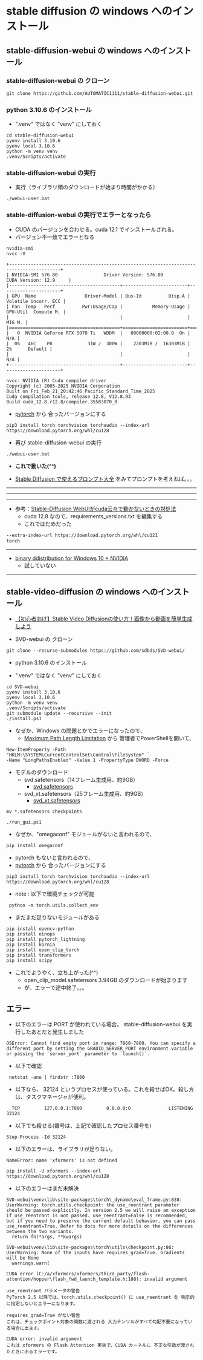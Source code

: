 # stable diffusion の windows へのインストール

## stable-diffusion-webui の windows へのインストール

### stable-diffusion-webui の クローン

```pwsh
git clone https://github.com/AUTOMATIC1111/stable-diffusion-webui.git
```

### python 3.10.6 のインストール

- ".venv" ではなく "venv" にしておく

```pwsh
cd stable-diffusion-webui
pyenv install 3.10.6
pyenv local 3.10.6
python -m venv venv
.venv/Scripts/activate
```

### stable-diffusion-webui の実行

- 実行（ライブラリ類のダウンロードが始まり時間がかかる）

```pwsh
./webui-user.bat
```

### stable-diffusion-webui の実行でエラーとなったら

- CUDA のバージョンを合わせる。cuda 12.1 でインストールされる。
- バージョン不一致でエラーとなる

```pwsh
nvidia-smi
nvcc -V
```

``` nvidia-smi
+-----------------------------------------------------------------------------------------+
| NVIDIA-SMI 576.80                 Driver Version: 576.80         CUDA Version: 12.9     |
|-----------------------------------------+------------------------+----------------------+
| GPU  Name                  Driver-Model | Bus-Id          Disp.A | Volatile Uncorr. ECC |
| Fan  Temp   Perf          Pwr:Usage/Cap |           Memory-Usage | GPU-Util  Compute M. |
|                                         |                        |               MIG M. |
|=========================================+========================+======================|
|   0  NVIDIA GeForce RTX 5070 Ti   WDDM  |   00000000:02:00.0  On |                  N/A |
|  0%   46C    P8             31W /  300W |    2203MiB /  16303MiB |      2%      Default |
|                                         |                        |                  N/A |
+-----------------------------------------+------------------------+----------------------+
```

```NVCC -V
nvcc: NVIDIA (R) Cuda compiler driver
Copyright (c) 2005-2025 NVIDIA Corporation
Built on Fri_Feb_21_20:42:46_Pacific_Standard_Time_2025
Cuda compilation tools, release 12.8, V12.8.93
Build cuda_12.8.r12.8/compiler.35583870_0
```

- [pytorch](https://pytorch.org/get-started/locally/) から 合ったバージョンにする

```pwsh
pip3 install torch torchvision torchaudio --index-url https://download.pytorch.org/whl/cu128
```

- 再び stable-diffusion-webui の実行

```pwsh
./webui-user.bat
```

- **これで動いた(^^)**

- [Stable Diffusion で使えるプロンプト大全](https://romptn.com/article/27449) をみてプロンプトを考えねば。。。

---
---
---

- 参考：[Stable-Diffusion WebUIがcuda云々で動かないときの対処法](https://zenn.dev/ziaensochan/articles/dc58b18c8cd203)
  - cuda 12.8 なので、requirements_versions.txt を編集する
  - これではだめだった

``` requirements_versions.txt
--extra-index-url https://download.pytorch.org/whl/cu121
torch
```

---

- [binary ddistribution for Windows 10 + NVIDIA](https://github.com/AUTOMATIC1111/stable-diffusion-webui/releases/tag/v1.0.0-pre)
  - 試していない

---

## stable-video-diffusion の windows へのインストール

- [【初心者向け】Stable Video Diffusionの使い方！画像から動画を簡単生成しよう](https://romptn.com/article/55309)

- SVD-webui の クローン

```pwsh
git clone --recurse-submodules https://github.com/sdbds/SVD-webui/
```

- python 3.10.6 のインストール

- ".venv" ではなく "venv" にしておく

```pwsh
cd SVD-webui
pyenv install 3.10.6
pyenv local 3.10.6
python -m venv venv
.venv/Scripts/activate
git submodule update --recursive --init
./install.ps1
```

- なぜか、Windows の問題とかでエラーになったので、
  - [Maximum Path Length Limitation](https://learn.microsoft.com/en-us/windows/win32/fileio/maximum-file-path-limitation?tabs=powershell#enable-long-paths-in-windows-10-version-1607-and-later) から 管理者でPowerShellを開いて、

```pwsh
New-ItemProperty -Path "HKLM:\SYSTEM\CurrentControlSet\Control\FileSystem" `
-Name "LongPathsEnabled" -Value 1 -PropertyType DWORD -Force
```

- モデルのダウンロード
  - svd.safetensors（14フレーム生成用、約9GB）
    - [svd.safetensors](https://huggingface.co/stabilityai/stable-video-diffusion-img2vid/blob/main/svd.safetensors)
  - svd_xt.safetensors（25フレーム生成用、約9GB）
    - [svd_xt.safetensors](https://huggingface.co/stabilityai/stable-video-diffusion-img2vid-xt/blob/main/svd_xt.safetensors)

```pwsh
mv *.safetensors checkpoints
```

```pwsh
./run_gui.ps1
```

- なぜか、"omegaconf" モジュールがないと言われるので、

```pwsh
pip install omegaconf
```

- pytorch もないと言われるので、
- [pytorch](https://pytorch.org/get-started/locally/) から 合ったバージョンにする

```pwsh
pip3 install torch torchvision torchaudio --index-url https://download.pytorch.org/whl/cu128
```

- note : 以下で環境チェックが可能

```pwsh
 python -m torch.utils.collect_env
```

- まだまだ足りないモジュールがある

```pwsh
pip install opencv-python
pip install einops
pip install pytorch_lightning
pip install kornia
pip install open_clip_torch
pip install transformers
pip install scipy
```

- これでようやく、立ち上がった(^^)
  - open_clip_model.safetensors 3.94GB のダウンロードが始まります
  - が、エラーで途中終了。。。

## エラー

- 以下のエラーは PORT が使われている場合。 stable-diffusion-webui を実行したあとだと発生しました

```text
OSError: Cannot find empty port in range: 7860-7860. You can specify a different port by setting the GRADIO_SERVER_PORT environment variable or passing the `server_port` parameter to `launch()`.
```

- 以下で確認

```pwsh
 netstat -ano | findstr :7860
```

- 以下なら、 32124 というプロセスが使っている。これを殺せばOK。殺し方は、タスクマネージャが便利。

```text
  TCP         127.0.0.1:7860         0.0.0.0:0              LISTENING       32124
```

- 以下でも殺せる(番号は、上記で確認したプロセス番号を)

```pwsh
Stop-Process -Id 32124
```

- 以下のエラーは、ライブラリが足りない。

```text
NameError: name 'xformers' is not defined
```

```pwsh
pip install -U xformers --index-url https://download.pytorch.org/whl/cu128
```

- 以下のエラーはまだ未解決

```text
SVD-webui\venv\lib\site-packages\torch\_dynamo\eval_frame.py:838: UserWarning: torch.utils.checkpoint: the use_reentrant parameter should be passed explicitly. In version 2.5 we will raise an exception if use_reentrant is not passed. use_reentrant=False is recommended, but if you need to preserve the current default behavior, you can pass use_reentrant=True. Refer to docs for more details on the differences between the two variants.
  return fn(*args, **kwargs)

SVD-webui\venv\lib\site-packages\torch\utils\checkpoint.py:86: UserWarning: None of the inputs have requires_grad=True. Gradients will be None
  warnings.warn(

CUDA error (C:/a/xformers/xformers/third_party/flash-attention/hopper\flash_fwd_launch_template.h:188): invalid argument

```

```text
use_reentrant パラメータの警告
PyTorch 2.5 以降では、torch.utils.checkpoint() に use_reentrant を 明示的に指定しないとエラーになります。

requires_grad=True がない警告
これは、チェックポイント対象の関数に渡される 入力テンソルがすべて勾配不要になっている場合に出ます。

CUDA error: invalid argument
これは xformers の Flash Attention 実装で、CUDA カーネルに 不正な引数が渡されたときに出るエラーです。
```
